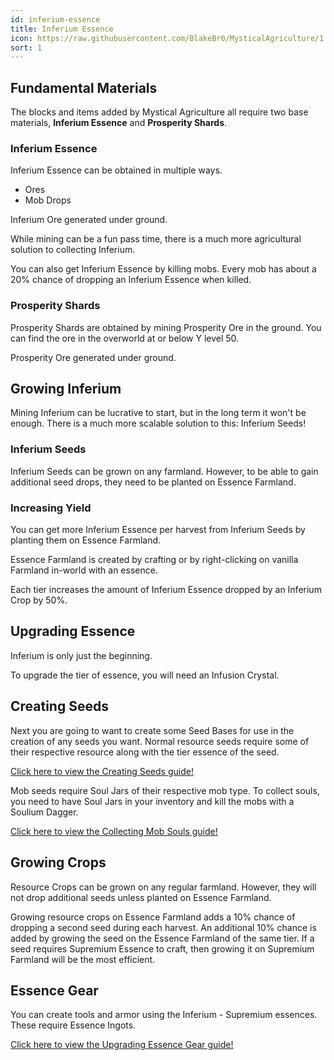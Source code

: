 ```yaml
---
id: inferium-essence
title: Inferium Essence
icon: https://raw.githubusercontent.com/BlakeBr0/MysticalAgriculture/1.19.3/src/main/resources/assets/mysticalagriculture/textures/item/inferium_essence.png
sort: 1
---
```


## Fundamental Materials
The blocks and items added by Mystical Agriculture all require two base materials, **Inferium Essence** and **Prosperity Shards**.

### Inferium Essence
Inferium Essence can be obtained in multiple ways.
- Ores
- Mob Drops

<text-image src="/img/guides/mysticalagriculture/gameplay-getting-started-1.png">
  Inferium Ore generated under ground.
</text-image>

While mining can be a fun pass time, there is a much more agricultural solution to collecting Inferium. 

You can also get Inferium Essence by killing mobs. Every mob has about a 20% chance of dropping an Inferium Essence when killed.

### Prosperity Shards
Prosperity Shards are obtained by mining Prosperity Ore in the ground. You can find the ore in the overworld at or below 
Y level 50.

<text-image src="/img/guides/mysticalagriculture/gameplay-getting-started-2.png">
  Prosperity Ore generated under ground.
</text-image>

## Growing Inferium
Mining Inferium can be lucrative to start, but in the long term it won't be enough. There is a much more scalable
solution to this: Inferium Seeds!

### Inferium Seeds
Inferium Seeds can be grown on any farmland. However, to be able to gain additional seed drops, they need to be planted on Essence Farmland.

### Increasing Yield
You can get more Inferium Essence per harvest from Inferium Seeds by planting them on Essence Farmland.

Essence Farmland is created by crafting or by right-clicking on vanilla Farmland in-world with an essence.

Each tier increases the amount of Inferium Essence dropped by an Inferium Crop by 50%.

## Upgrading Essence
Inferium is only just the beginning. 

To upgrade the tier of essence, you will need an Infusion Crystal.

## Creating Seeds
Next you are going to want to create some Seed Bases for use in the creation of any seeds you want.
Normal resource seeds require some of their respective resource along with the tier essence of the seed.

[Click here to view the Creating Seeds guide!](/guides/mysticalagriculture/gameplay/creating-seeds)

Mob seeds require Soul Jars of their respective mob type. To collect souls, you need to have Soul Jars in your inventory and kill the mobs with a Soulium Dagger.

[Click here to view the Collecting Mob Souls guide!](/guides/mysticalagriculture/gameplay/collecting-mob-souls)

## Growing Crops
Resource Crops can be grown on any regular farmland. However, they will not drop additional seeds unless planted on Essence Farmland.

Growing resource crops on Essence Farmland adds a 10% chance of dropping a second seed during each harvest. An additional 10% chance is added by growing the seed on the Essence Farmland of the same tier. If a seed requires Supremium Essence to craft, then growing it on Supremium Farmland will be the most efficient.

## Essence Gear
You can create tools and armor using the Inferium - Supremium essences.
These require Essence Ingots.

[Click here to view the Upgrading Essence Gear guide!](/guides/mysticalagriculture/gameplay/upgrading-essence-gear)
